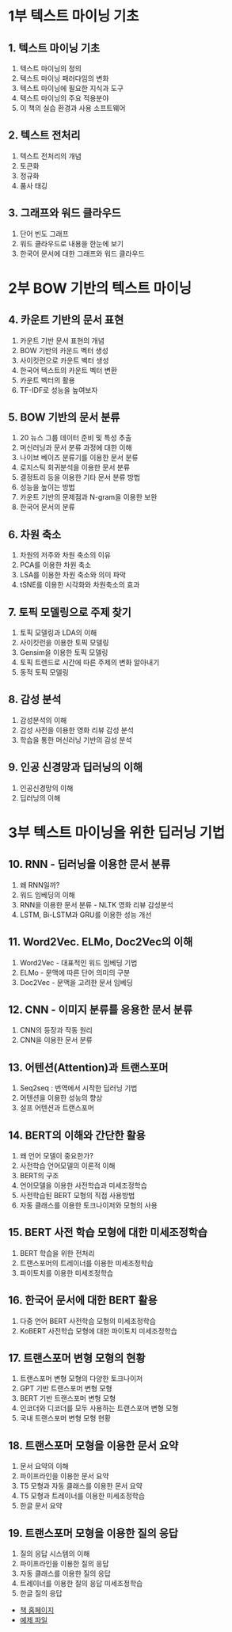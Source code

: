 # 1부 텍스트 마이닝 기초
## 1. 텍스트 마이닝 기초
1. 텍스트 마이닝의 정의
2. 텍스트 마이닝 패러다임의 변화
3. 텍스트 마이닝에 필요한 지식과 도구
4. 텍스트 마이닝의 주요 적용분야
5. 이 책의 실습 환경과 사용 소프트웨어
## 2. 텍스트 전처리
1. 텍스트 전처리의 개념
2. 토큰화
3. 정규화
4. 품사 태깅
## 3. 그래프와 워드 클라우드
1. 단어 빈도 그래프
2. 워드 클라우드로 내용을 한눈에 보기
3. 한국어 문서에 대한 그래프와 워드 클라우드
# 2부 BOW 기반의 텍스트 마이닝
## 4. 카운트 기반의 문서 표현
1. 카운트 기반 문서 표현의 개념
2. BOW 기반의 카운드 벡터 생성
3. 사이킷런으로 카운트 벡터 생성
4. 한국어 텍스트의 카운트 벡터 변환
5. 카운트 벡터의 활용
6. TF-IDF로 성능을 높여보자
## 5. BOW 기반의 문서 분류
1. 20 뉴스 그룹 데이터 준비 및 특성 추출
2. 머신러닝과 문서 분류 과정에 대한 이해
3. 나이브 베이즈 분류기를 이용한 문서 분류
4. 로지스틱 회귀분석을 이용한 문서 분류
5. 결정트리 등을 이용한 기타 문서 분류 방법
6. 성능을 높이는 방법
7. 카운트 기반의 문제점과 N-gram을 이용한 보완
8. 한국어 문서의 분류
## 6. 차원 축소
1. 차원의 저주와 차원 축소의 이유
2. PCA를 이용한 차원 축소
3. LSA를 이용한 차원 축소와 의미 파악
4. tSNE를 이용한 시각화와 차원축소의 효과
## 7. 토픽 모델링으로 주제 찾기
1. 토픽 모델링과 LDA의 이해
2. 사이킷런을 이용한 토픽 모델링
3. Gensim을 이용한 토픽 모델링
4. 토픽 트렌드로 시간에 따른 주제의 변화 알아내기
5. 동적 토픽 모델링
## 8. 감성 분석
1. 감성분석의 이해
2. 감성 사전을 이용한 영화 리뷰 감성 분석
3. 학습을 통한 머신러닝 기반의 감성 분석
## 9. 인공 신경망과 딥러닝의 이해
1. 인공신경망의 이해
2. 딥러닝의 이해
# 3부 텍스트 마이닝을 위한 딥러닝 기법
## 10. RNN - 딥러닝을 이용한 문서 분류
1. 왜 RNN일까?
2. 워드 임베딩의 이해
3. RNN을 이용한 문서 분류 - NLTK 영화 리뷰 감성분석
4. LSTM, Bi-LSTM과 GRU를 이용한 성능 개선
## 11. Word2Vec. ELMo, Doc2Vec의 이해
1. Word2Vec - 대표적인 워드 임베딩 기법
2. ELMo - 문맥에 따른 단어 의미의 구분
3. Doc2Vec - 문맥을 고려한 문서 임베딩
## 12. CNN - 이미지 분류를 응용한 문서 분류
1. CNN의 등장과 작동 원리
2. CNN을 이용한 문서 분류
## 13. 어텐션(Attention)과 트랜스포머
1. Seq2seq : 번역에서 시작한 딥러닝 기법
2. 어텐션을 이용한 성능의 향상
3. 설프 어텐션과 트랜스포머
## 14. BERT의 이해와 간단한 활용
1. 왜 언어 모델이 중요한가?
2. 사전학습 언어모델의 이론적 이해
3. BERT의 구조
4. 언어모델을 이용한 사전학습과 미세조정학습
5. 사전학습된 BERT 모형의 직접 사용방법
6. 자동 클래스를 이용한 토크나이저와 모형의 사용
## 15. BERT 사전 학습 모형에 대한 미세조정학습
1. BERT 학습을 위한 전처리
2. 트랜스포머의 트레이너를 이용한 미세조정학습
3. 파이토치를 이용한 미세조정학습
## 16. 한국어 문서에 대한 BERT 활용
1. 다중 언어 BERT 사전학습 모형의 미세조정학습
2. KoBERT 사전학습 모형에 대한 파이토치 미세조정학습
## 17. 트랜스포머 변형 모형의 현황
1. 트랜스포머 변형 모형의 다양한 토크나이저
2. GPT 기반 트랜스포머 변형 모형
3. BERT 기반 트랜스포머 변형 모형
4. 인코더와 디코더를 모두 사용하는 트랜스포머 변형 모형
5. 국내 트랜스포머 변형 모형 현황
## 18. 트랜스포머 모형을 이용한 문서 요약
1. 문서 요약의 이해
2. 파이프라인을 이용한 문서 요약
3. T5 모형과 자동 클래스를 이용한 몬서 요약
4. T5 모형과 트레이너를 이용한 미세조정학습
5. 한글 문서 요약
## 19. 트랜스포머 모형을 이용한 질의 응답
1. 질의 응답 시스템의 이해
2. 파이프라인을 이용한 질의 응답
3. 자동 클래스를 이용한 질의 응답
4. 트레이너를 이용한 질의 응답 미세조정학습
5. 한글 질의 응답

- [책 홈페이지](https://wikkibook.co.kr/textmining)
- [예제 파일](https://github.com/wikibook/textmining)